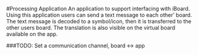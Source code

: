 #Processing Application
An application to support interfacing with iBoard. Using this application users can send a text message to each other’ board.
The text message is decoded to a symbol/icon, then it is transferred to the other users board. The translation is also visible on the virtual board available on the app.

###TODO:
Set a communication channel, board <-> app
